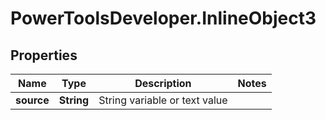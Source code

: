 # PowerToolsDeveloper.InlineObject3

## Properties

Name | Type | Description | Notes
------------ | ------------- | ------------- | -------------
**source** | **String** | String variable or text value | 


